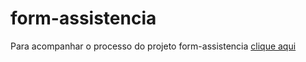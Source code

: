 # form-assistencia
Para acompanhar o processo do projeto form-assistencia [clique aqui](https://santiagohugo.github.io/form-assistencia/)
